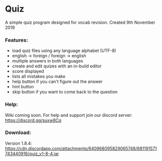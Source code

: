 # Quiz
A simple quiz program designed for vocab revision.
Created 9th November 2019

### Features:
- load quiz files using any language alphabet (UTF-8)
- english -> foreign / foreign -> english
- multiple answers in both languages
- create and edit quizes with an in-build editor
- score displayed
- lists all mistakes you make
- help button if you can't figure out the answer
- hint button
- skip button if you want to come back to the question

### Help:
Wiki coming soon. For help and support join our discord server:
https://discord.gg/suxw8Cq

### Download:
Version 1.8.4:
https://cdn.discordapp.com/attachments/640968095829065748/681191571743440916/quiz_v1-8-4.jar
